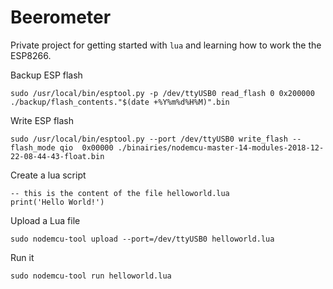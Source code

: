 # Beerometer

Private project for getting started with `lua` and learning how to work the the ESP8266.


Backup ESP flash

```
sudo /usr/local/bin/esptool.py -p /dev/ttyUSB0 read_flash 0 0x200000 ./backup/flash_contents."$(date +%Y%m%d%H%M)".bin
```

Write ESP flash

```
sudo /usr/local/bin/esptool.py --port /dev/ttyUSB0 write_flash --flash_mode qio  0x00000 ./binairies/nodemcu-master-14-modules-2018-12-22-08-44-43-float.bin 
```

Create a lua script
```
-- this is the content of the file helloworld.lua
print('Hello World!')
```

Upload a Lua file
```
sudo nodemcu-tool upload --port=/dev/ttyUSB0 helloworld.lua
```

Run it
```
sudo nodemcu-tool run helloworld.lua
```
